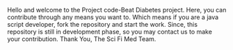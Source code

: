 Hello and welcome to the Project code-Beat Diabetes project. Here, you can contribute through any means you want to. Which means if you are a java script developer, fork the repository and start the work. Since, this repository is still in development phase, so you may contact us to make your contribution.
Thank You,
The Sci Fi Med Team.
